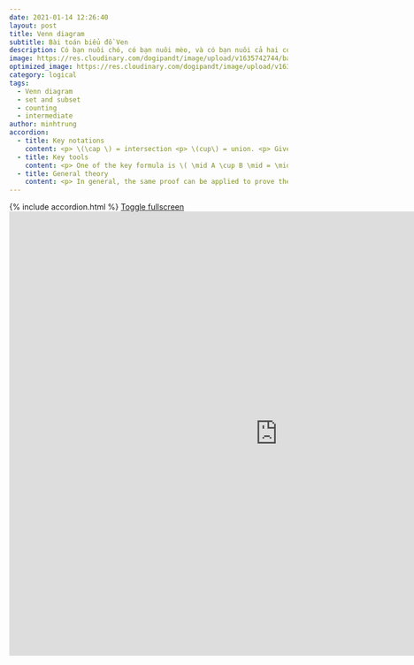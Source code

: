 ```yaml
---
date: 2021-01-14 12:26:40
layout: post
title: Venn diagram
subtitle: Bài toán biểu đồ Ven
description: Có bạn nuôi chó, có bạn nuôi mèo, và có bạn nuôi cả hai con. Vậy chúng ta đang đếm bao nhiêu bạn?
image: https://res.cloudinary.com/dogipandt/image/upload/v1635742744/backgroun-Venn_hv8eei.png
optimized_image: https://res.cloudinary.com/dogipandt/image/upload/v1635742744/backgroun-Venn_hv8eei.png
category: logical
tags:
  - Venn diagram
  - set and subset
  - counting
  - intermediate
author: minhtrung
accordion:
  - title: Key notations
    content: <p> \(\cap \) = intersection <p> \(cup\) = union. <p> Given 2 sets A, B. then \(\mid A \mid \) is the number of elements in A, and \(\mid A \cap B \mid \) is the number of elements that belong to both A and B, and \(\mid A \cup B \mid \) is the number of elemnts in either A or B. 
  - title: Key tools
    content: <p> One of the key formula is \( \mid A \cup B \mid = \mid A \mid + \mid B \mid - \mid  A \cap B \mid \). It is easy to see that this equal to the number of elements that belong to A, and the number of element that belongs to B, minus those that belong to both sets (which were counted twice) 
  - title: General theory
    content: <p> In general, the same proof can be applied to prove the more general case with n sets \(A_i\) for \(i \in \{1,2, \cdots ,n\} \), which states that \[\mid A \bigcup B \mid = \mid \bigcap_{i}A_i \mid - \mid \bigcap_{i,j}A_{i,j} \mid + \mid  \bigcap_{i,j,k}A_{i,j,k}\mid - \cdots \], and so on.
---
```

<head>
  <meta charset="utf-8">
  <meta name="viewport" content="width=device-width">
  <title>MathJax example</title>
  <script src="https://polyfill.io/v3/polyfill.min.js?features=es6"></script>
  <script id="MathJax-script" async
          src="https://cdn.jsdelivr.net/npm/mathjax@3/es5/tex-mml-chtml.js">
  </script>
</head>
{% include accordion.html %}
<a href="https://scratch.mit.edu/projects/566530728/fullscreen/"> Toggle fullscreen </a>
<iframe src="https://scratch.mit.edu/projects/566530728/embed" allowtransparency="true" width="970" height="804" frameborder="0" scrolling="no" allowfullscreen></iframe>





